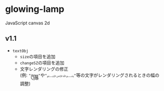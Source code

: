 # glowing-lamp
JavaScript canvas 2d

## v1.1

* `textObj`
    * `size`の項目を追加
    * `changeSZ`の項目を追加
    * 文字レンダリングの修正  
    (例: `"꧅"`や`"﷽"`等の文字がレンダリングされるときの幅の調整)